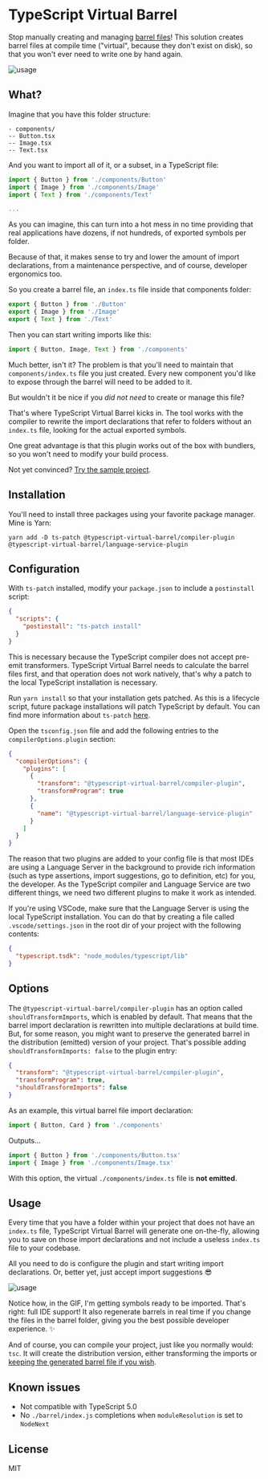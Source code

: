 # TypeScript Virtual Barrel

Stop manually creating and managing [barrel files](https://basarat.gitbook.io/typescript/main-1/barrel)! This solution creates barrel files at compile time ("virtual", because they don't exist on disk), so that you won't ever need to write one by hand again.

![usage](./usage.gif)

## What?

Imagine that you have this folder structure:

```
- components/
-- Button.tsx
-- Image.tsx
-- Text.tsx
```

And you want to import all of it, or a subset, in a TypeScript file:

```ts
import { Button } from './components/Button'
import { Image } from './components/Image'
import { Text } from './components/Text'

...
```

As you can imagine, this can turn into a hot mess in no time providing that real applications have dozens, if not hundreds, of exported symbols per folder.

Because of that, it makes sense to try and lower the amount of import declarations, from a maintenance perspective, and of course, developer ergonomics too.

So you create a barrel file, an `index.ts` file inside that components folder:

```ts
export { Button } from './Button'
export { Image } from './Image'
export { Text } from './Text'
```

Then you can start writing imports like this:

```ts
import { Button, Image, Text } from './components'
```

Much better, isn't it? The problem is that you'll need to maintain that `components/index.ts` file you just created. Every new component you'd like to expose through the barrel will need to be added to it.

But wouldn't it be nice if you _did not need_ to create or manage this file?

That's where TypeScript Virtual Barrel kicks in. The tool works with the compiler to rewrite the import declarations that refer to folders without an `index.ts` file, looking for the actual exported symbols.

One great advantage is that this plugin works out of the box with bundlers, so you won't need to modify your build process.

Not yet convinced? [Try the sample project](https://github.com/zaguiini/typescript-virtual-barrel-sample).

## Installation

You'll need to install three packages using your favorite package manager. Mine is Yarn:

```
yarn add -D ts-patch @typescript-virtual-barrel/compiler-plugin @typescript-virtual-barrel/language-service-plugin
```

## Configuration

With `ts-patch` installed, modify your `package.json` to include a `postinstall` script:

```json
{
  "scripts": {
    "postinstall": "ts-patch install"
  }
}
```

This is necessary because the TypeScript compiler does not accept pre-emit transformers. TypeScript Virtual Barrel needs to calculate the barrel files first, and that operation does not work natively, that's why a patch to the local TypeScript installation is necessary.

Run `yarn install` so that your installation gets patched. As this is a lifecycle script, future package installations will patch TypeScript by default. You can find more information about `ts-patch` [here](https://github.com/nonara/ts-patch).

Open the `tsconfig.json` file and add the following entries to the `compilerOptions.plugin` section:

```json
{
  "compilerOptions": {
    "plugins": [
      {
        "transform": "@typescript-virtual-barrel/compiler-plugin",
        "transformProgram": true
      },
      {
        "name": "@typescript-virtual-barrel/language-service-plugin"
      }
    ]
  }
}
```

The reason that two plugins are added to your config file is that most IDEs are using a Language Server in the background to provide rich information (such as type assertions, import suggestions, go to definition, etc) for you, the developer. As the TypeScript compiler and Language Service are two different things, we need two different plugins to make it work as intended.

If you're using VSCode, make sure that the Language Server is using the local TypeScript installation. You can do that by creating a file called `.vscode/settings.json` in the root dir of your project with the following contents:

```json
{
  "typescript.tsdk": "node_modules/typescript/lib"
}
```

## Options

The `@typescript-virtual-barrel/compiler-plugin` has an option called `shouldTransformImports`, which is enabled by default. That means that the barrel import declaration is rewritten into multiple declarations at build time. But, for some reason, you might want to preserve the generated barrel in the distribution (emitted) version of your project. That's possible adding `shouldTransformImports: false` to the plugin entry:

```json
{
  "transform": "@typescript-virtual-barrel/compiler-plugin",
  "transformProgram": true,
  "shouldTransformImports": false
}
```

As an example, this virtual barrel file import declaration:

```typescript
import { Button, Card } from './components'
```

Outputs...

```typescript
import { Button } from './components/Button.tsx'
import { Image } from './components/Image.tsx'
```

With this option, the virtual `./components/index.ts` file is **not emitted**.

## Usage

Every time that you have a folder within your project that does not have an `index.ts` file, TypeScript Virtual Barrel will generate one on-the-fly, allowing you to save on those import declarations and not include a useless `index.ts` file to your codebase.

All you need to do is configure the plugin and start writing import declarations. Or, better yet, just accept import suggestions 😎

![usage](./usage.gif)

Notice how, in the GIF, I'm getting symbols ready to be imported. That's right: full IDE support! It also regenerate barrels in real time if you change the files in the barrel folder, giving you the best possible developer experience. ✨

And of course, you can compile your project, just like you normally would: `tsc`. It will create the distribution version, either transforming the imports or [keeping the generated barrel file if you wish](#options).

## Known issues

- Not compatible with TypeScript 5.0
- No `./barrel/index.js` completions when `moduleResolution` is set to `NodeNext`

## License

MIT
